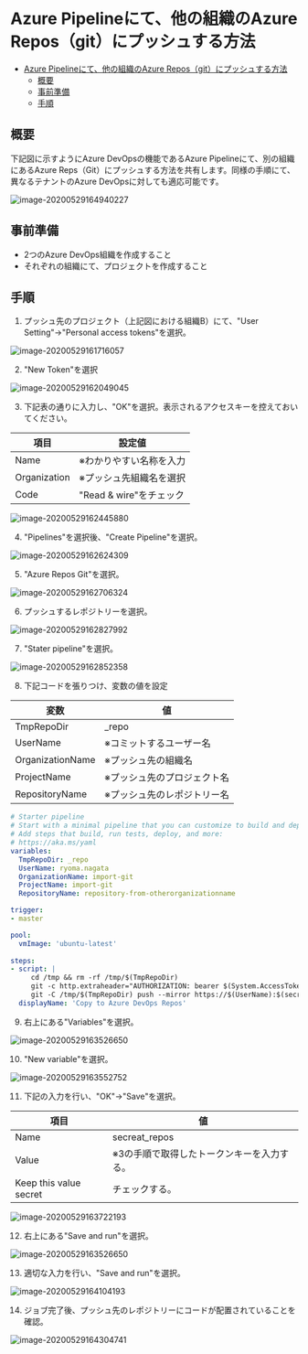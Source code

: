 # Azure Pipelineにて、他の組織のAzure Repos（git）にプッシュする方法
<!-- TOC -->

- [Azure Pipelineにて、他の組織のAzure Repos（git）にプッシュする方法](#azure-pipelineにて他の組織のazure-reposgitにプッシュする方法)
  - [概要](#概要)
  - [事前準備](#事前準備)
  - [手順](#手順)

<!-- /TOC -->
## 概要

下記図に示すようにAzure DevOpsの機能であるAzure Pipelineにて、別の組織にあるAzure Reps（Git）にプッシュする方法を共有します。同様の手順にて、異なるテナントのAzure DevOpsに対しても適応可能です。

![image-20200529164940227](.media/README/image-20200529164940227.png)



## 事前準備

-   2つのAzure DevOps組織を作成すること
-   それぞれの組織にて、プロジェクトを作成すること



## 手順

1.  プッシュ先のプロジェクト（上記図における組織B）にて、"User Setting"→"Personal access tokens"を選択。

![image-20200529161716057](.media/README/image-20200529161716057.png)



2.  "New Token"を選択

![image-20200529162049045](.media/README/image-20200529162049045.png)



3.  下記表の通りに入力し、"OK"を選択。表示されるアクセスキーを控えておいてください。

| 項目         | 設定値                  |
| ------------ | ----------------------- |
| Name         | ※わかりやすい名称を入力 |
| Organization | ※プッシュ先組織名を選択 |
| Code         | "Read & wire"をチェック |

![image-20200529162445880](.media/README/image-20200529162445880.png)



4.  "Pipelines"を選択後、"Create Pipeline"を選択。

![image-20200529162624309](.media/README/image-20200529162624309.png)



5.  "Azure Repos Git"を選択。

![image-20200529162706324](.media/README/image-20200529162706324.png)



6.  プッシュするレポジトリーを選択。

![image-20200529162827992](.media/README/image-20200529162827992.png)



7.  "Stater pipeline"を選択。

![image-20200529162852358](.media/README/image-20200529162852358.png)



8.  下記コードを張りつけ、変数の値を設定

| 変数             | 値                          |
| ---------------- | --------------------------- |
| TmpRepoDir       | _repo                       |
| UserName         | ※コミットするユーザー名     |
| OrganizationName | ※プッシュ先の組織名         |
| ProjectName      | ※プッシュ先のプロジェクト名 |
| RepositoryName   | ※プッシュ先のレポジトリー名 |

```yaml
# Starter pipeline
# Start with a minimal pipeline that you can customize to build and deploy your code.
# Add steps that build, run tests, deploy, and more:
# https://aka.ms/yaml
variables:
  TmpRepoDir: _repo
  UserName: ryoma.nagata
  OrganizationName: import-git
  ProjectName: import-git
  RepositoryName: repository-from-otherorganizationname

trigger:
- master

pool:
  vmImage: 'ubuntu-latest'
 
steps:
- script: |
     cd /tmp && rm -rf /tmp/$(TmpRepoDir)
     git -c http.extraheader="AUTHORIZATION: bearer $(System.AccessToken)" clone --mirror $(Build.Repository.Uri) $(TmpRepoDir)
     git -C /tmp/$(TmpRepoDir) push --mirror https://$(UserName):$(secreat_repos)@dev.azure.com/$(OrganizationName)/$(ProjectName)/_git/$(RepositoryName)
  displayName: 'Copy to Azure DevOps Repos'
```



9.  右上にある"Variables"を選択。

![image-20200529163526650](.media/README/image-20200529163526650.png)



10.  "New variable"を選択。

![image-20200529163552752](.media/README/image-20200529163552752.png)



11.  下記の入力を行い、"OK"→"Save"を選択。

| 項目                   | 値                                         |
| ---------------------- | ------------------------------------------ |
| Name                   | secreat_repos                              |
| Value                  | ※3の手順で取得したトークンキーを入力する。 |
| Keep this value secret | チェックする。                             |

![image-20200529163722193](.media/README/image-20200529163722193.png)



12.  右上にある"Save and run"を選択。

![image-20200529163526650](.media/README/image-20200529163526650.png)



13.  適切な入力を行い、"Save and run"を選択。

![image-20200529164104193](.media/README/image-20200529164104193.png)



14.  ジョブ完了後、プッシュ先のレポジトリーにコードが配置されていることを確認。

![image-20200529164304741](.media/README/image-20200529164304741.png)